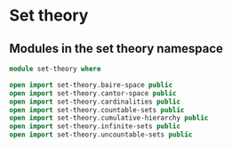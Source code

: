 # Set theory

## Modules in the set theory namespace

```agda
module set-theory where

open import set-theory.baire-space public
open import set-theory.cantor-space public
open import set-theory.cardinalities public
open import set-theory.countable-sets public
open import set-theory.cumulative-hierarchy public
open import set-theory.infinite-sets public
open import set-theory.uncountable-sets public
```
